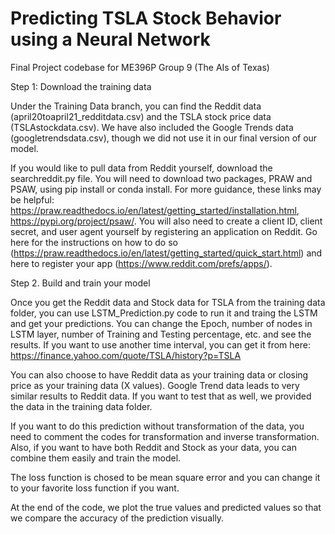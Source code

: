 # Predicting TSLA Stock Behavior using a Neural Network
Final Project codebase for ME396P Group 9 (The AIs of Texas)

Step 1: Download the training data

Under the Training Data branch, you can find the Reddit data (april20toapril21_redditdata.csv) and the TSLA stock price data (TSLAstockdata.csv). We have also included the Google Trends data (googletrendsdata.csv), though we did not use it in our final version of our model.

If you would like to pull data from Reddit yourself, download the searchreddit.py file. You will need to download two packages, PRAW and PSAW, using pip install or conda install. For more guidance, these links may be helpful: https://praw.readthedocs.io/en/latest/getting_started/installation.html, https://pypi.org/project/psaw/.
You will also need to create a client ID, client secret, and user agent yourself by registering an application on Reddit. Go here for the instructions on how to do so (https://praw.readthedocs.io/en/latest/getting_started/quick_start.html) and here to register your app (https://www.reddit.com/prefs/apps/).



Step 2. Build and train your model

Once you get the Reddit data and Stock data for TSLA from the training data folder, you can use LSTM_Prediction.py code to run it and traing the LSTM and get your predictions. You can change the Epoch, number of nodes in LSTM layer, number of Training and Testing percentage, etc. and see the results.
If you want to use another time interval, you can get it from here: https://finance.yahoo.com/quote/TSLA/history?p=TSLA

You can also choose to have Reddit data as your training data or closing price as your training data (X values). Google Trend data leads to very similar results to Reddit data. If you want to test that as well, we provided the data in the training data folder.

If you want to do this prediction without transformation of the data, you need to comment the codes for transformation and inverse transformation.
Also, if you want to have both Reddit and Stock as your data, you can combine them easily and train the model.

The loss function is chosed to be mean square error and you can change it to your favorite loss function if you want.

At the end of the code, we plot the true values and predicted values so that we compare the accuracy of the prediction visually.
